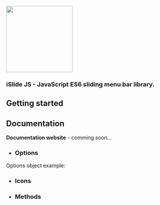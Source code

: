 <img src="https://user-images.githubusercontent.com/70112799/155586547-842f3ffc-a45c-432f-ac18-0dbbc54a8ea3.png" style="width: 180px;"></img>

### iSlide JS - JavaScript ES6 sliding menu bar library.

## Getting started

## Documentation

**Documentation website** - comming soon...

- ### Options

Options object example:

- ### Icons

- ### Methods
